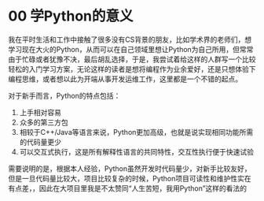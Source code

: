 # 00 学Python的意义

我在平时生活和工作中接触了很多没有CS背景的朋友，比如学术界的老师们，想学习现在大火的Python，从而可以在自己领域里想让Python为自己所用，但常常由于忙碌或者犹豫不决，最后胡乱选择，于是，我尝试着给这样的人群写一个比较轻松的入门学习方案，无论这样的读者是想将编程作为业余爱好，还是只想体验下编程思维，或者想以此为开端从事开发运维工作，这里都是一个不错的起点。

对于新手而言，Python的特点包括：

1. 上手相对容易
2. 众多的第三方包
3. 相较于C++/Java等语言来说，Python更加高级，也就是说实现相同功能所需的代码量更少
4. 可以交互式执行，这是所有解释性语言的共同特性，交互性执行便于快速试验

需要说明的是，根据本人经验，Python虽然开发时代码量少，对新手比较友好，但是一旦代码量比较大，项目比较复杂的时候，Python项目可读性和维护性实在有点差，，因此在大项目里我是不太赞同“人生苦短，我用Python”这样的看法的

